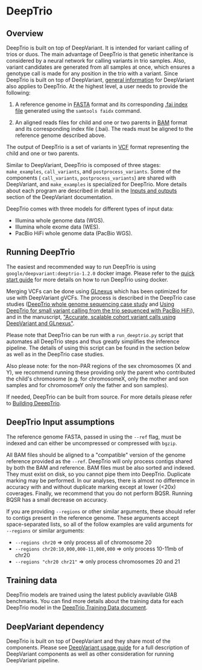 # DeepTrio

## Overview

DeepTrio is built on top of DeepVariant. It is intended for variant calling of
trios or duos. The main advantage of DeepTrio is that genetic inheritance is
considered by a neural network for calling variants in trio samples. Also,
variant candidates are generated from all samples at once, which ensures a
genotype call is made for any position in the trio with a variant. Since
DeepTrio is built on top of DeepVariant,
[general information](deepvariant-details.md) for DeepVariant also applies to
DeepTrio. At the highest level, a user needs to provide the following:

1.  A reference genome in [FASTA](https://en.wikipedia.org/wiki/FASTA_format)
    format and its corresponding
    [.fai index file](http://www.htslib.org/doc/faidx.html) generated using the
    `samtools faidx` command.

1.  An aligned reads files for child and one or two parents in
    [BAM](http://genome.sph.umich.edu/wiki/BAM) format and its corresponding
    index file (.bai). The reads must be aligned to the reference genome
    described above.

The output of DeepTrio is a set of variants in
[VCF](https://samtools.github.io/hts-specs/VCFv4.3.pdf) format representing the
child and one or two parents.

Similar to DeepVariant, DeepTrio is composed of three stages: `make_examples`,
`call_variants`, and `postprocess_variants`. Some of the components (
`call_variants`, `postprocess_variants`) are shared with DeepVariant, and
`make_examples` is specialized for DeepTrio. More details about each program are
described in detail in the
[Inputs and outputs](deepvariant-details.md#inputs-and-outputs) section of the
DeepVariant documentation.

DeepTrio comes with three models for different types of input data:

*   Illumina whole genome data (WGS).
*   Illumina whole exome data (WES).
*   PacBio HiFi whole genome data (PacBio WGS).

## Running DeepTrio

The easiest and recommended way to run DeepTrio is using
`google/deepvariant:deeptrio-1.2.0` docker image. Please refer to the
[quick start guide](deeptrio-quick-start.md) for more details on how to run
DeepTrio using docker.

Merging VCFs can be done using
[GLnexus](https://github.com/dnanexus-rnd/GLnexus) which has been optimized for
use with DeepVariant gVCFs. The process is described in the DeepTrio case
studies
([DeepTrio whole genome sequencing case study](deeptrio-wgs-case-study.md) and
[Using DeepTrio for small variant calling from the trio sequenced with PacBio
HiFi](deeptrio-pacbio-case-study.md)), and in the manuscript,
["Accurate, scalable cohort variant calls using DeepVariant and GLnexus"](https://www.biorxiv.org/content/10.1101/2020.02.10.942086v2).

Please note that DeepTrio can be run with a `run_deeptrio.py` script that
automates all DeepTrio steps and thus greatly simplifies the inference pipeline.
The details of using this script can be found in the section below as well as in
the DeepTrio case studies.

Also please note: for the non-PAR regions of the sex chromosomes (X and Y), we
recommend running these providing only the parent who contributed the child's
chromosome (e.g. for chromosomeX, only the mother and son samples and for
chromosomeY only the father and son samples).

If needed, DeepTrio can be built from source. For more details please refer to
[Building DeeepTrio](deeptrio-build-test.md).

## DeepTrio Input assumptions

The reference genome FASTA, passed in using the `--ref` flag, must be indexed
and can either be uncompressed or compressed with `bgzip`.

All BAM files should be aligned to a "compatible" version of the genome
reference provided as the `--ref`. DeepTrio will only process contigs shared by
both the BAM and reference. BAM files must be also sorted and indexed. They must
exist on disk, so you cannot pipe them into DeepTrio. Duplicate marking may be
performed. In our analyses, there is almost no difference in accuracy with and
without duplicate marking except at lower (<20x) coverages. Finally, we
recommend that you do not perform BQSR. Running BQSR has a small decrease on
accuracy.

If you are providing `--regions` or other similar arguments, these should refer
to contigs present in the reference genome. These arguments accept
space-separated lists, so all of the follow examples are valid arguments for
`--regions` or similar arguments:

*   `--regions chr20` => only process all of chromosome 20
*   `--regions chr20:10,000,000-11,000,000` => only process 10-11mb of chr20
*   `--regions "chr20 chr21"` => only process chromosomes 20 and 21

## Training data

DeepTrio models are trained using the latest publicly avavilable GIAB
benchmarks. You can find more details about the training data for each DeepTrio
model in the
[DeepTrio Training Data document](deeptrio-details-training-data.md).

## DeepVariant dependency

DeepTrio is built on top of DeepVariant and they share most of the components.
Please see [DeepVariant usage guide](deepvariant-details.md) for a full
description of DeepVariant components as well as other consideration for running
DeepVariant pipeline.
